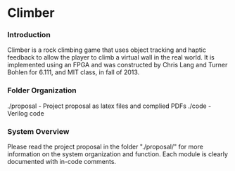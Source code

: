 # Climber

### Introduction
Climber is a rock climbing game that uses object tracking and haptic feedback to
allow the player to climb a virtual wall in the real world. It is implemented
using an FPGA and was constructed by Chris Lang and Turner Bohlen for 6.111, and
MIT class, in fall of 2013.

### Folder Organization
./proposal - Project proposal as latex files and complied PDFs
./code - Verilog code

### System Overview
Please read the project proposal in the folder "./proposal/" for more
information on the system organization and function. Each module is clearly
documented with in-code comments.
